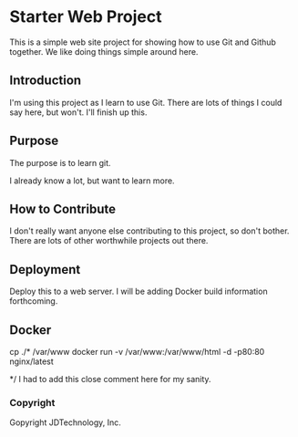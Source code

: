 # Starter Web Project

This is a simple web site project for showing how to use Git and Github together.
We like doing things simple around here.

## Introduction

I'm using this project as I learn to use Git.  There are lots of things I could say here, but won't.  I'll finish up this.

## Purpose

The purpose is to learn git.

I already know a lot, but want to learn more.

## How to Contribute

I don't really want anyone else contributing to this project, so don't bother.  There are lots of other worthwhile projects out there.

## Deployment

Deploy this to a web server.  I will be adding Docker build information forthcoming.

## Docker

cp ./* /var/www
docker run -v /var/www:/var/www/html -d -p80:80 nginx/latest

*/ I had to add this close comment here for my sanity.

### Copyright
Gopyright JDTechnology, Inc.